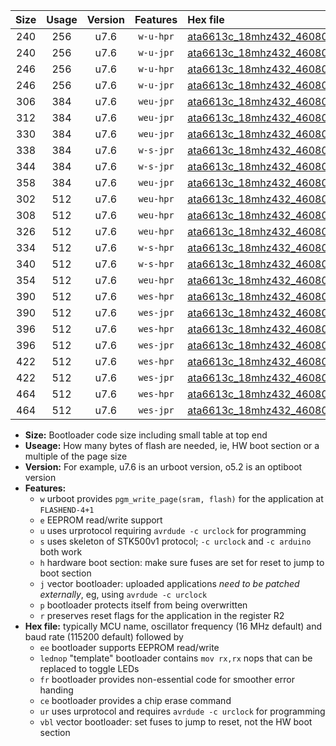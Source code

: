 |Size|Usage|Version|Features|Hex file|
|:-:|:-:|:-:|:-:|:--|
|240|256|u7.6|`w-u-hpr`|[ata6613c_18mhz432_460800bps_ur.hex](https://raw.githubusercontent.com/stefanrueger/urboot/main//ata6613c_18mhz432_460800bps_ur.hex)|
|240|256|u7.6|`w-u-jpr`|[ata6613c_18mhz432_460800bps_ur_vbl.hex](https://raw.githubusercontent.com/stefanrueger/urboot/main//ata6613c_18mhz432_460800bps_ur_vbl.hex)|
|246|256|u7.6|`w-u-hpr`|[ata6613c_18mhz432_460800bps_lednop_ur.hex](https://raw.githubusercontent.com/stefanrueger/urboot/main//ata6613c_18mhz432_460800bps_lednop_ur.hex)|
|246|256|u7.6|`w-u-jpr`|[ata6613c_18mhz432_460800bps_lednop_ur_vbl.hex](https://raw.githubusercontent.com/stefanrueger/urboot/main//ata6613c_18mhz432_460800bps_lednop_ur_vbl.hex)|
|306|384|u7.6|`weu-jpr`|[ata6613c_18mhz432_460800bps_ee_ur_vbl.hex](https://raw.githubusercontent.com/stefanrueger/urboot/main//ata6613c_18mhz432_460800bps_ee_ur_vbl.hex)|
|312|384|u7.6|`weu-jpr`|[ata6613c_18mhz432_460800bps_ee_lednop_ur_vbl.hex](https://raw.githubusercontent.com/stefanrueger/urboot/main//ata6613c_18mhz432_460800bps_ee_lednop_ur_vbl.hex)|
|330|384|u7.6|`weu-jpr`|[ata6613c_18mhz432_460800bps_ee_lednop_fr_ur_vbl.hex](https://raw.githubusercontent.com/stefanrueger/urboot/main//ata6613c_18mhz432_460800bps_ee_lednop_fr_ur_vbl.hex)|
|338|384|u7.6|`w-s-jpr`|[ata6613c_18mhz432_460800bps_vbl.hex](https://raw.githubusercontent.com/stefanrueger/urboot/main//ata6613c_18mhz432_460800bps_vbl.hex)|
|344|384|u7.6|`w-s-jpr`|[ata6613c_18mhz432_460800bps_lednop_vbl.hex](https://raw.githubusercontent.com/stefanrueger/urboot/main//ata6613c_18mhz432_460800bps_lednop_vbl.hex)|
|358|384|u7.6|`weu-jpr`|[ata6613c_18mhz432_460800bps_ee_lednop_fr_ce_ur_vbl.hex](https://raw.githubusercontent.com/stefanrueger/urboot/main//ata6613c_18mhz432_460800bps_ee_lednop_fr_ce_ur_vbl.hex)|
|302|512|u7.6|`weu-hpr`|[ata6613c_18mhz432_460800bps_ee_ur.hex](https://raw.githubusercontent.com/stefanrueger/urboot/main//ata6613c_18mhz432_460800bps_ee_ur.hex)|
|308|512|u7.6|`weu-hpr`|[ata6613c_18mhz432_460800bps_ee_lednop_ur.hex](https://raw.githubusercontent.com/stefanrueger/urboot/main//ata6613c_18mhz432_460800bps_ee_lednop_ur.hex)|
|326|512|u7.6|`weu-hpr`|[ata6613c_18mhz432_460800bps_ee_lednop_fr_ur.hex](https://raw.githubusercontent.com/stefanrueger/urboot/main//ata6613c_18mhz432_460800bps_ee_lednop_fr_ur.hex)|
|334|512|u7.6|`w-s-hpr`|[ata6613c_18mhz432_460800bps.hex](https://raw.githubusercontent.com/stefanrueger/urboot/main//ata6613c_18mhz432_460800bps.hex)|
|340|512|u7.6|`w-s-hpr`|[ata6613c_18mhz432_460800bps_lednop.hex](https://raw.githubusercontent.com/stefanrueger/urboot/main//ata6613c_18mhz432_460800bps_lednop.hex)|
|354|512|u7.6|`weu-hpr`|[ata6613c_18mhz432_460800bps_ee_lednop_fr_ce_ur.hex](https://raw.githubusercontent.com/stefanrueger/urboot/main//ata6613c_18mhz432_460800bps_ee_lednop_fr_ce_ur.hex)|
|390|512|u7.6|`wes-hpr`|[ata6613c_18mhz432_460800bps_ee.hex](https://raw.githubusercontent.com/stefanrueger/urboot/main//ata6613c_18mhz432_460800bps_ee.hex)|
|390|512|u7.6|`wes-jpr`|[ata6613c_18mhz432_460800bps_ee_vbl.hex](https://raw.githubusercontent.com/stefanrueger/urboot/main//ata6613c_18mhz432_460800bps_ee_vbl.hex)|
|396|512|u7.6|`wes-hpr`|[ata6613c_18mhz432_460800bps_ee_lednop.hex](https://raw.githubusercontent.com/stefanrueger/urboot/main//ata6613c_18mhz432_460800bps_ee_lednop.hex)|
|396|512|u7.6|`wes-jpr`|[ata6613c_18mhz432_460800bps_ee_lednop_vbl.hex](https://raw.githubusercontent.com/stefanrueger/urboot/main//ata6613c_18mhz432_460800bps_ee_lednop_vbl.hex)|
|422|512|u7.6|`wes-hpr`|[ata6613c_18mhz432_460800bps_ee_lednop_fr.hex](https://raw.githubusercontent.com/stefanrueger/urboot/main//ata6613c_18mhz432_460800bps_ee_lednop_fr.hex)|
|422|512|u7.6|`wes-jpr`|[ata6613c_18mhz432_460800bps_ee_lednop_fr_vbl.hex](https://raw.githubusercontent.com/stefanrueger/urboot/main//ata6613c_18mhz432_460800bps_ee_lednop_fr_vbl.hex)|
|464|512|u7.6|`wes-hpr`|[ata6613c_18mhz432_460800bps_ee_lednop_fr_ce.hex](https://raw.githubusercontent.com/stefanrueger/urboot/main//ata6613c_18mhz432_460800bps_ee_lednop_fr_ce.hex)|
|464|512|u7.6|`wes-jpr`|[ata6613c_18mhz432_460800bps_ee_lednop_fr_ce_vbl.hex](https://raw.githubusercontent.com/stefanrueger/urboot/main//ata6613c_18mhz432_460800bps_ee_lednop_fr_ce_vbl.hex)|

- **Size:** Bootloader code size including small table at top end
- **Useage:** How many bytes of flash are needed, ie, HW boot section or a multiple of the page size
- **Version:** For example, u7.6 is an urboot version, o5.2 is an optiboot version
- **Features:**
  + `w` urboot provides `pgm_write_page(sram, flash)` for the application at `FLASHEND-4+1`
  + `e` EEPROM read/write support
  + `u` uses urprotocol requiring `avrdude -c urclock` for programming
  + `s` uses skeleton of STK500v1 protocol; `-c urclock` and `-c arduino` both work
  + `h` hardware boot section: make sure fuses are set for reset to jump to boot section
  + `j` vector bootloader: uploaded applications *need to be patched externally*, eg, using `avrdude -c urclock`
  + `p` bootloader protects itself from being overwritten
  + `r` preserves reset flags for the application in the register R2
- **Hex file:** typically MCU name, oscillator frequency (16 MHz default) and baud rate (115200 default) followed by
  + `ee` bootloader supports EEPROM read/write
  + `lednop` "template" bootloader contains `mov rx,rx` nops that can be replaced to toggle LEDs
  + `fr` bootloader provides non-essential code for smoother error handing
  + `ce` bootloader provides a chip erase command
  + `ur` uses urprotocol and requires `avrdude -c urclock` for programming
  + `vbl` vector bootloader: set fuses to jump to reset, not the HW boot section
